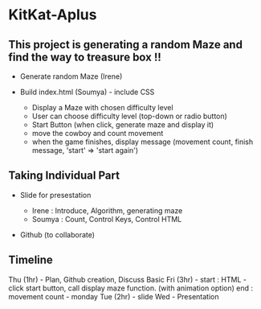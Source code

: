 # KitKat-Aplus
## This project is generating a random Maze and find the way to treasure box !!

- Generate random Maze (Irene)

- Build index.html (Soumya) - include CSS 
  - Display a Maze with chosen difficulty level
  - User can choose difficulty level (top-down or radio button)
  - Start Button (when click, generate maze and display it)
  - move the cowboy and count movement
  - when the game finishes, display message 
    (movement count, finish message, 'start' => 'start again')


## Taking Individual Part
- Slide for presestation
  - Irene : 
      Introduce, Algorithm, generating maze 
  - Soumya :
      Count, Control Keys, Control HTML


- Github (to collaborate)

## Timeline
Thu (1hr) - Plan, Github creation, Discuss Basic
Fri (3hr) - start : HTML - click start button, call display maze function. (with animation option)
            end : movement count - monday 
Tue (2hr) - slide
Wed - Presentation 

